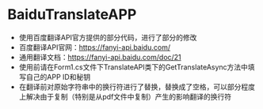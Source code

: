 # BaiduTranslateAPP
- 使用百度翻译API官方提供的部分代码，进行了部分的修改  
- 百度翻译API官网：https://fanyi-api.baidu.com/  
- 通用翻译文档：https://fanyi-api.baidu.com/doc/21  
- 使用前请在Form1.cs文件下TranslateAPI类下的GetTranslateAsync方法中填写自己的APP ID和秘钥  
- 在翻译前对原始字符串中的换行符进行了替换，替换成了空格，可以部分程度上解决由于复制（特别是从pdf文件中复制）产生的影响翻译的换行符
